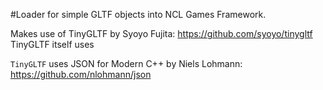 #Loader for simple GLTF objects into NCL Games Framework.

Makes use of TinyGLTF by Syoyo Fujita: https://github.com/syoyo/tinygltf
TinyGLTF itself uses 

`TinyGLTF` uses JSON for Modern C++ by Niels Lohmann: https://github.com/nlohmann/json
